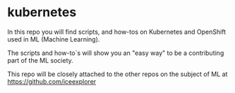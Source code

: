 # kubernetes
In this repo you will find scripts, and how-tos on Kubernetes and OpenShift used in ML (Machine Learning).

The scripts and how-to`s will show you an "easy way" to be a contributing part of the ML society.

This repo will be closely attached to the other repos on the subject of ML at https://github.com/iceexplorer
